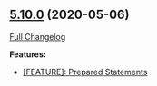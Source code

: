 ## [5.10.0](https://ugate.github.io/sqler/tree/v5.10.0) (2020-05-06)
[Full Changelog](https://ugate.github.io/sqler/compare/v5.9.0...v5.10.0)


__Features:__
* [[FEATURE]: Prepared Statements](https://ugate.github.io/sqler/commit/03a292d554532a64a64337eafa49c203935ad838)